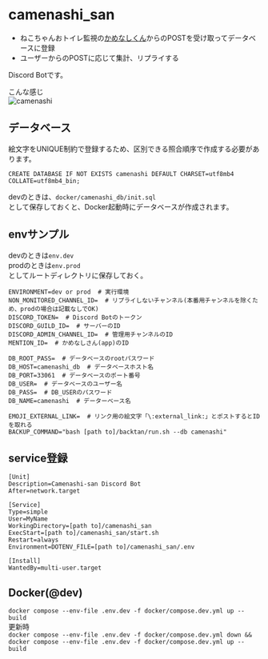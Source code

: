 # camenashi_san
- ねこちゃんおトイレ監視の[かめなしくん](https://github.com/showgayaki/camenashi_kun)からのPOSTを受け取ってデータベースに登録
- ユーザーからのPOSTに応じて集計、リプライする

Discord Botです。  

こんな感じ  
![camenashi](https://github.com/user-attachments/assets/14c953bc-9c15-49ff-838c-045da8f5e427)

## データベース
絵文字をUNIQUE制約で登録するため、区別できる照合順序で作成する必要があります。  
```
CREATE DATABASE IF NOT EXISTS camenashi DEFAULT CHARSET=utf8mb4 COLLATE=utf8mb4_bin;
```
devのときは、`docker/camenashi_db/init.sql`  
として保存しておくと、Docker起動時にデータベースが作成されます。

## envサンプル
devのときは`env.dev`  
prodのときは`env.prod`  
としてルートディレクトリに保存しておく。  
```
ENVIRONMENT=dev or prod  # 実行環境
NON_MONITORED_CHANNEL_ID=  # リプライしないチャンネル(本番用チャンネルを除くため、prodの場合は記載なしでOK)
DISCORD_TOKEN=  # Discord Botのトークン
DISCORD_GUILD_ID=  # サーバーのID
DISCORD_ADMIN_CHANNEL_ID=  # 管理用チャンネルのID
MENTION_ID=  # かめなしさん(app)のID

DB_ROOT_PASS=  # データベースのrootパスワード
DB_HOST=camenashi_db  # データベースホスト名
DB_PORT=33061  # データベースのポート番号
DB_USER=  # データベースのユーザー名
DB_PASS=  # DB_USERのパスワード
DB_NAME=camenashi  # データーベース名

EMOJI_EXTERNAL_LINK=  # リンク用の絵文字「\:external_link:」とポストするとIDを取れる
BACKUP_COMMAND="bash [path to]/backtan/run.sh --db camenashi"
```

## service登録
```
[Unit]
Description=Camenashi-san Discord Bot
After=network.target

[Service]
Type=simple
User=MyName
WorkingDirectory=[path to]/camenashi_san
ExecStart=[path to]/camenashi_san/start.sh
Restart=always
Environment=DOTENV_FILE=[path to]/camenashi_san/.env

[Install]
WantedBy=multi-user.target
```

## Docker(@dev)
`docker compose --env-file .env.dev -f docker/compose.dev.yml up --build`  
更新時  
`docker compose --env-file .env.dev -f docker/compose.dev.yml down && docker compose --env-file .env.dev -f docker/compose.dev.yml up --build`
